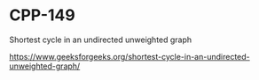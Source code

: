 # CPP-149
Shortest cycle in an undirected unweighted graph















https://www.geeksforgeeks.org/shortest-cycle-in-an-undirected-unweighted-graph/
